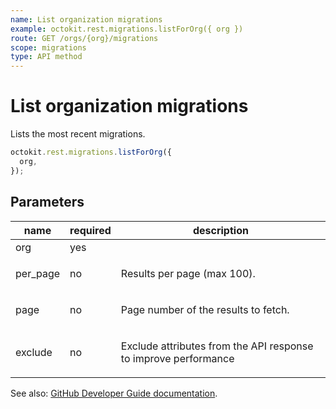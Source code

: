 ```yaml
---
name: List organization migrations
example: octokit.rest.migrations.listForOrg({ org })
route: GET /orgs/{org}/migrations
scope: migrations
type: API method
---
```


# List organization migrations

Lists the most recent migrations.

```js
octokit.rest.migrations.listForOrg({
  org,
});
```

## Parameters

<table>
  <thead>
    <tr>
      <th>name</th>
      <th>required</th>
      <th>description</th>
    </tr>
  </thead>
  <tbody>
    <tr><td>org</td><td>yes</td><td>

</td></tr>
<tr><td>per_page</td><td>no</td><td>

Results per page (max 100).

</td></tr>
<tr><td>page</td><td>no</td><td>

Page number of the results to fetch.

</td></tr>
<tr><td>exclude</td><td>no</td><td>

Exclude attributes from the API response to improve performance

</td></tr>
  </tbody>
</table>

See also: [GitHub Developer Guide documentation](https://docs.github.com/rest/reference/migrations#list-organization-migrations).
